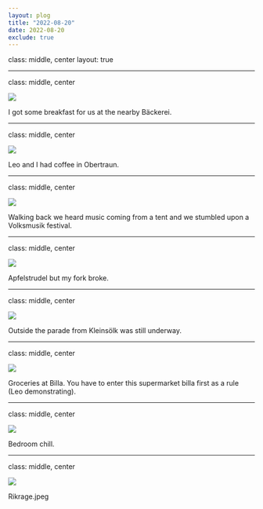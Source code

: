 ```yaml
---
layout: plog
title: "2022-08-20"
date: 2022-08-20
exclude: true
---
```


class: middle, center
layout: true

---

class: middle, center

<img class="plog-picture" src="{{ site.baseurl }}/img/plog/2022-08-20/01.jpg" />

I got some breakfast for us at the nearby Bäckerei.

---

class: middle, center

<img class="plog-picture" src="{{ site.baseurl }}/img/plog/2022-08-20/02.jpg" />

Leo and I had coffee in Obertraun.

---

class: middle, center

<img class="plog-picture" src="{{ site.baseurl }}/img/plog/2022-08-20/03.jpg" />

Walking back we heard music coming from a tent and we stumbled upon a Volksmusik festival.

---

class: middle, center

<img class="plog-picture" src="{{ site.baseurl }}/img/plog/2022-08-20/04.jpg" />

Apfelstrudel but my fork broke.

---

class: middle, center

<img class="plog-picture" src="{{ site.baseurl }}/img/plog/2022-08-20/05.jpg" />

Outside the parade from Kleinsölk was still underway.

---

class: middle, center

<img class="plog-picture" src="{{ site.baseurl }}/img/plog/2022-08-20/06.jpg" />

Groceries at Billa. You have to enter this supermarket billa first as a rule (Leo demonstrating).

---

class: middle, center

<img class="plog-picture" src="{{ site.baseurl }}/img/plog/2022-08-20/07.jpg" />

Bedroom chill.

---

class: middle, center

<img class="plog-picture" src="{{ site.baseurl }}/img/plog/2022-08-20/08.jpg" />

Rikrage.jpeg

